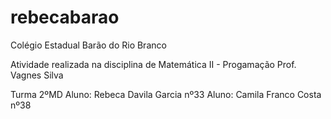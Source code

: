 # rebecabarao

Colégio Estadual Barão do Rio Branco

Atividade realizada na disciplina de Matemática II - Progamação Prof. Vagnes Silva

Turma 2ºMD Aluno: Rebeca Davila Garcia nº33 Aluno: Camila Franco Costa nº38
